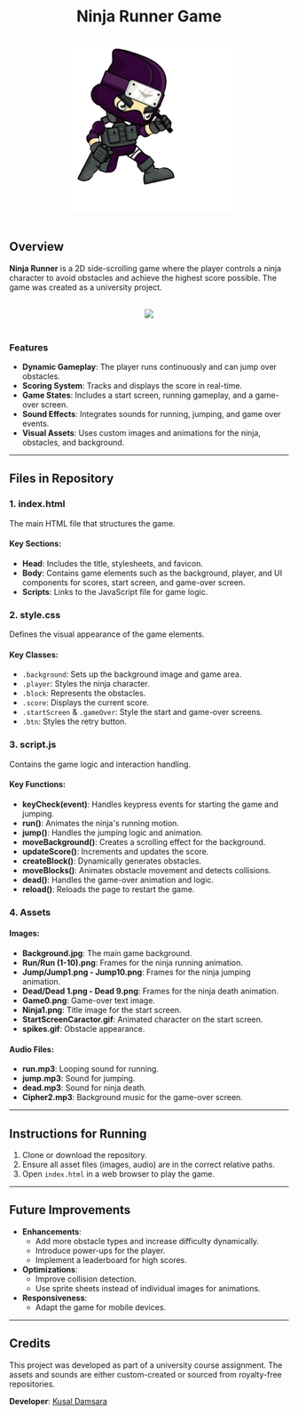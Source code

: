 <h1 align="center">Ninja Runner Game</h1>

<br>
<div align="center">
<img src="https://github.com/cusaldmsr/2D-Game/blob/main/StartScreenCaractor.gif" width="300">
</div>
<br>



## Overview
**Ninja Runner** is a 2D side-scrolling game where the player controls a ninja character to avoid obstacles and achieve the highest score possible. The game was created as a university project.

<br>
<div align="center">
<img src="https://github.com/user-attachments/assets/f7072c87-5ce6-477a-a684-70e765427bbf" width="600">
</div>
<br>


### Features
- **Dynamic Gameplay**: The player runs continuously and can jump over obstacles.
- **Scoring System**: Tracks and displays the score in real-time.
- **Game States**: Includes a start screen, running gameplay, and a game-over screen.
- **Sound Effects**: Integrates sounds for running, jumping, and game over events.
- **Visual Assets**: Uses custom images and animations for the ninja, obstacles, and background.

---

## Files in Repository
### 1. **index.html**
The main HTML file that structures the game.

#### Key Sections:
- **Head**: Includes the title, stylesheets, and favicon.
- **Body**: Contains game elements such as the background, player, and UI components for scores, start screen, and game-over screen.
- **Scripts**: Links to the JavaScript file for game logic.

### 2. **style.css**
Defines the visual appearance of the game elements.

#### Key Classes:
- `.background`: Sets up the background image and game area.
- `.player`: Styles the ninja character.
- `.block`: Represents the obstacles.
- `.score`: Displays the current score.
- `.startScreen` & `.gameOver`: Style the start and game-over screens.
- `.btn`: Styles the retry button.

### 3. **script.js**
Contains the game logic and interaction handling.

#### Key Functions:
- **keyCheck(event)**: Handles keypress events for starting the game and jumping.
- **run()**: Animates the ninja's running motion.
- **jump()**: Handles the jumping logic and animation.
- **moveBackground()**: Creates a scrolling effect for the background.
- **updateScore()**: Increments and updates the score.
- **createBlock()**: Dynamically generates obstacles.
- **moveBlocks()**: Animates obstacle movement and detects collisions.
- **dead()**: Handles the game-over animation and logic.
- **reload()**: Reloads the page to restart the game.

### 4. **Assets**
#### Images:
- **Background.jpg**: The main game background.
- **Run/Run (1-10).png**: Frames for the ninja running animation.
- **Jump/Jump1.png - Jump10.png**: Frames for the ninja jumping animation.
- **Dead/Dead 1.png - Dead 9.png**: Frames for the ninja death animation.
- **Game0.png**: Game-over text image.
- **Ninja1.png**: Title image for the start screen.
- **StartScreenCaractor.gif**: Animated character on the start screen.
- **spikes.gif**: Obstacle appearance.

#### Audio Files:
- **run.mp3**: Looping sound for running.
- **jump.mp3**: Sound for jumping.
- **dead.mp3**: Sound for ninja death.
- **Cipher2.mp3**: Background music for the game-over screen.

---

## Instructions for Running
1. Clone or download the repository.
2. Ensure all asset files (images, audio) are in the correct relative paths.
3. Open `index.html` in a web browser to play the game.

---

## Future Improvements
- **Enhancements**:
  - Add more obstacle types and increase difficulty dynamically.
  - Introduce power-ups for the player.
  - Implement a leaderboard for high scores.
- **Optimizations**:
  - Improve collision detection.
  - Use sprite sheets instead of individual images for animations.
- **Responsiveness**:
  - Adapt the game for mobile devices.

---

## Credits
This project was developed as part of a university course assignment. The assets and sounds are either custom-created or sourced from royalty-free repositories.

**Developer**: [Kusal Damsara](https://github.com/cusaldmsr)

